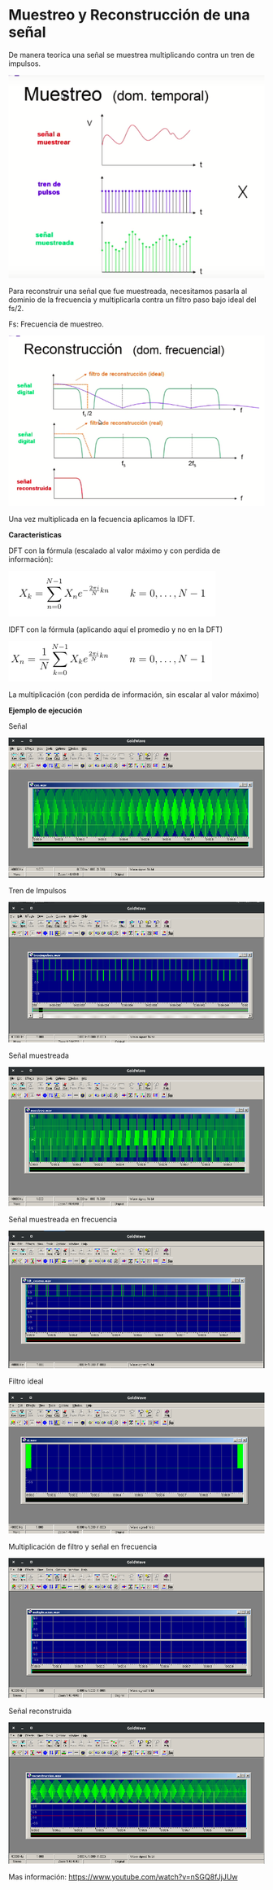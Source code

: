 # Muestreo y Reconstrucción de una señal

De manera teorica una señal se muestrea multiplicando contra un tren de impulsos.

![Muestreo](../Muestreo_Y_Reconstruccion/muestreo.png) 

Para reconstruir una señal que fue muestreada, necesitamos pasarla al dominio de la
frecuencia y multiplicarla contra un filtro paso bajo ideal del fs/2.

Fs: Frecuencia de muestreo. 

![Reconstruccion](../Muestreo_Y_Reconstruccion/reconstruccion.png) 

Una vez multiplicada en la fecuencia aplicamos la IDFT. 

**Caracteristicas**

DFT con la fórmula (escalado al valor máximo y con perdida de información):

![DFT](../ConvolucionEnLaFrecuencia/formula_dft.png)

IDFT con la fórmula (aplicando aquí el promedio y no en la DFT)

![DFT](../ConvolucionEnLaFrecuencia/formula_idft.png)

La multiplicación (con perdida de información, sin escalar al valor máximo)


**Ejemplo de ejecución**

Señal

![Señal](../Muestreo_Y_Reconstruccion/senial.png) 


Tren de Impulsos

![Tren de impulsos](../Muestreo_Y_Reconstruccion/tren_impulsos.png) 


Señal muestreada

![Señal](../Muestreo_Y_Reconstruccion/senial_muestreada.png) 


Señal muestreada en frecuencia

![Señal en frecuencia](../Muestreo_Y_Reconstruccion/senial_en_frecuencia.png) 


Filtro ideal

![Filtro](../Muestreo_Y_Reconstruccion/filtro_ideal.png) 


Multiplicación de filtro y señal en frecuencia

![Producto](../Muestreo_Y_Reconstruccion/producto.png) 


Señal reconstruida

![Reconstruccion](../Muestreo_Y_Reconstruccion/senial_reconstruida.png) 


Mas información: https://www.youtube.com/watch?v=nSGQ8fJjJUw


